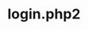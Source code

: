# login.php2
<?php
  $con = mysqli_collect ("mysql8.000webhost.com", "a5676971_chay21", "music7EEE", "a5676971_rateAPP");
  
  $userame = $_POST("username");
  $password = $_POST("password");
  
  $statement = mysqli_prepare($con, "SELECT * FROM user WHERE username = ? AND password =?");
  msqli_stmt_bind_param($statement, "ss", $username, $password);
  msqli_stmt_execute(statement);
  
  msqli_stmt_store_result($statement);
  msqli_stmt_bind_result($statement, $userID, $name, $age, $username, $password);
  
  $response = array();
  $response["success"] = false;
  
  while(msqli_stmt_fetch($statement)){
    $response["success"] = true;
    $response["name"] = name;
    $response["age"] = age;
    $response["username"] = username;
    $response["password"] = password;
    
  echo json_encode($response);
?>
    
    
